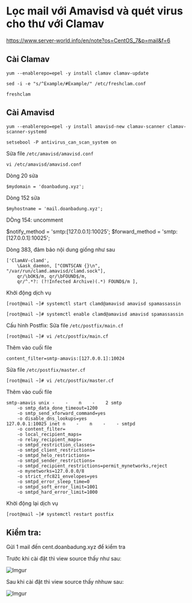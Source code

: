# Lọc mail với Amavisd và quét virus cho thư với Clamav

https://www.server-world.info/en/note?os=CentOS_7&p=mail&f=6

## Cài  Clamav

    yum --enablerepo=epel -y install clamav clamav-update 

    sed -i -e "s/^Example/#Example/" /etc/freshclam.conf 

    freshclam

## Cài Amavisd

    yum --enablerepo=epel -y install amavisd-new clamav-scanner clamav-scanner-systemd 

    setsebool -P antivirus_can_scan_system on 

Sửa file `/etc/amavisd/amavisd.conf` 

    vi /etc/amavisd/amavisd.conf 

Dòng 20 sửa 

    $mydomain = 'doanbadung.xyz'; 

Dòng 152 sửa

    $myhostname = 'mail.doanbadung.xyz'; 

DÒng 154: uncomment

$notify_method = 'smtp:[127.0.0.1]:10025';
$forward_method = 'smtp:[127.0.0.1]:10025'; 

Dòng 383, đảm bảo nội dung giống như sau

    ['ClamAV-clamd',
        \&ask_daemon, ["CONTSCAN {}\n", "/var/run/clamd.amavisd/clamd.sock"],
        qr/\bOK$/m, qr/\bFOUND$/m,
        qr/^.*?: (?!Infected Archive)(.*) FOUND$/m ],

Khởi động dịch vụ

    [root@mail ~]# systemctl start clamd@amavisd amavisd spamassassin

    [root@mail ~]# systemctl enable clamd@amavisd amavisd spamassassin 

Cấu hình Postfix: Sửa file `/etc/postfix/main.cf` 

    [root@mail ~]# vi /etc/postfix/main.cf 

Thêm vào cuối file 

    content_filter=smtp-amavis:[127.0.0.1]:10024 

Sửa file `/etc/postfix/master.cf` 

    [root@mail ~]# vi /etc/postfix/master.cf 

Thêm vào cuối file 

```
smtp-amavis unix -    -    n    -    2 smtp
    -o smtp_data_done_timeout=1200
    -o smtp_send_xforward_command=yes
    -o disable_dns_lookups=yes
127.0.0.1:10025 inet n    -    n    -    - smtpd
    -o content_filter=
    -o local_recipient_maps=
    -o relay_recipient_maps=
    -o smtpd_restriction_classes=
    -o smtpd_client_restrictions=
    -o smtpd_helo_restrictions=
    -o smtpd_sender_restrictions=
    -o smtpd_recipient_restrictions=permit_mynetworks,reject
    -o mynetworks=127.0.0.0/8
    -o strict_rfc821_envelopes=yes
    -o smtpd_error_sleep_time=0
    -o smtpd_soft_error_limit=1001
    -o smtpd_hard_error_limit=1000
```

Khời động lại dịch vụ

    [root@mail ~]# systemctl restart postfix 

## Kiểm tra:

Gửi 1 mail đến cent.doanbadung.xyz để kiểm tra

Trước khi cài đặt thì view source thấy như sau:

![Imgur](https://i.imgur.com/KSApBFO.png)

Sau khi cài đặt thì view source thấy nhhuw sau:

![Imgur](https://i.imgur.com/uwoV8wN.png)